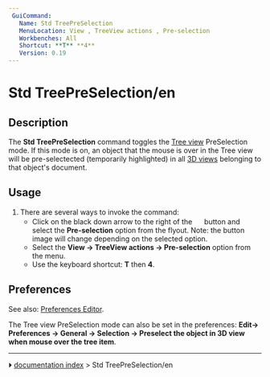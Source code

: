 ```yaml
---
 GuiCommand:
   Name: Std TreePreSelection
   MenuLocation: View , TreeView actions , Pre-selection
   Workbenches: All
   Shortcut: **T** **4**
   Version: 0.19
---
```


# Std TreePreSelection/en

## Description

The **Std TreePreSelection** command toggles the [Tree view](Tree_view.md) PreSelection mode. If this mode is on, an object that the mouse is over in the Tree view will be pre-selectected (temporarily highlighted) in all [3D views](3D_view.md) belonging to that object\'s document.

## Usage

1.  There are several ways to invoke the command:
    -   Click on the black down arrow to the right of the **<img src="images/Std_TreeSyncView.svg" width=16px>** button and select the **Pre-selection** option from the flyout. Note: the button image will change depending on the selected option.
    -   Select the **View → TreeView actions → Pre-selection** option from the menu.
    -   Use the keyboard shortcut: **T** then **4**.

## Preferences

See also: [Preferences Editor](Preferences_Editor.md).

The Tree view PreSelection mode can also be set in the preferences: **Edit→ Preferences → General → Selection → Preselect the object in 3D view when mouse over the tree item**.



---
⏵ [documentation index](../README.md) > Std TreePreSelection/en
